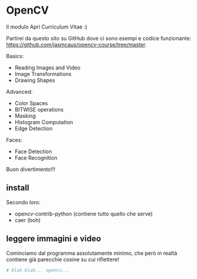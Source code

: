 # OpenCV

Il modulo Apri Curriculum Vitae :)<br>

Partirei da questo sito su GitHub dove ci sono esempi e codice funzionante: <https://github.com/jasmcaus/opencv-course/tree/master>.

Basics:

- Reading Images and Video
- Image Transformations
- Drawing Shapes

Advanced:

- Color Spaces
- BITWISE operations
- Masking
- Histogram Computation
- Edge Detection

Faces:

- Face Detection
- Face Recognition


Buon divertimento!!!

<!-- ################################################################################# -->
## install

Secondo loro:

- opencv-contrib-python (contiene tutto quello che serve)
- caer (boh)


## leggere immagini e video


Cominciamo dal programma assolutamente minimo, che però in realtà contiene già parecchie cosine su cui riflettere!

``` py title="Programma di base" hl_lines="27"
# blah blah... opencv...
```
    

<br>
<br>
<br>

